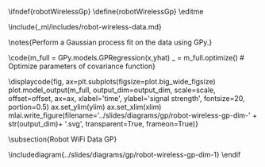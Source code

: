 \ifndef{robotWirelessGp}
\define{robotWirelessGp}
\editme

\include{_ml/includes/robot-wireless-data.md}

\notes{Perform a Gaussian process fit on the data using GPy.}

\code{m_full = GPy.models.GPRegression(x,yhat)
_ = m_full.optimize() # Optimize parameters of covariance function}

\displaycode{fig, ax=plt.subplots(figsize=plot.big_wide_figsize)
plot.model_output(m_full, output_dim=output_dim, scale=scale, offset=offset, ax=ax, 
                  xlabel='time', ylabel='signal strength', fontsize=20, portion=0.5)
ax.set_ylim(ylim)
ax.set_xlim(xlim)
mlai.write_figure(filename='../slides/diagrams/gp/robot-wireless-gp-dim-' + str(output_dim)+ '.svg', 
            transparent=True, frameon=True)}

\subsection{Robot WiFi Data GP}

\includediagram{../slides/diagrams/gp/robot-wireless-gp-dim-1}
\endif


